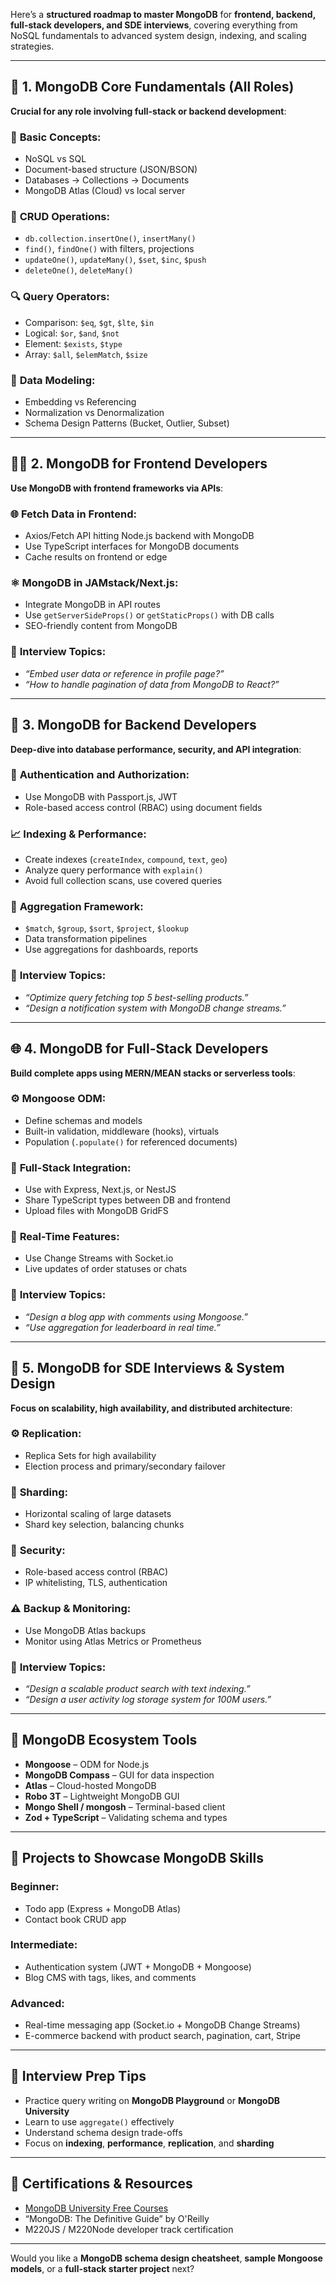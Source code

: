 Here’s a **structured roadmap to master MongoDB** for **frontend, backend, full-stack developers, and SDE interviews**, covering everything from NoSQL fundamentals to advanced system design, indexing, and scaling strategies.

---

## 🍃 **1. MongoDB Core Fundamentals (All Roles)**  
**Crucial for any role involving full-stack or backend development**:

### 📘 **Basic Concepts**:  
- NoSQL vs SQL  
- Document-based structure (JSON/BSON)  
- Databases → Collections → Documents  
- MongoDB Atlas (Cloud) vs local server  

### 🔧 **CRUD Operations**:  
- `db.collection.insertOne()`, `insertMany()`  
- `find()`, `findOne()` with filters, projections  
- `updateOne()`, `updateMany()`, `$set`, `$inc`, `$push`  
- `deleteOne()`, `deleteMany()`  

### 🔍 **Query Operators**:  
- Comparison: `$eq`, `$gt`, `$lte`, `$in`  
- Logical: `$or`, `$and`, `$not`  
- Element: `$exists`, `$type`  
- Array: `$all`, `$elemMatch`, `$size`  

### 📂 **Data Modeling**:  
- Embedding vs Referencing  
- Normalization vs Denormalization  
- Schema Design Patterns (Bucket, Outlier, Subset)  

---

## 🧑‍💻 **2. MongoDB for Frontend Developers**  
**Use MongoDB with frontend frameworks via APIs**:

### 🌐 **Fetch Data in Frontend**:  
- Axios/Fetch API hitting Node.js backend with MongoDB  
- Use TypeScript interfaces for MongoDB documents  
- Cache results on frontend or edge  

### ⚛️ **MongoDB in JAMstack/Next.js**:  
- Integrate MongoDB in API routes  
- Use `getServerSideProps()` or `getStaticProps()` with DB calls  
- SEO-friendly content from MongoDB  

### 🧠 **Interview Topics**:  
- *“Embed user data or reference in profile page?”*  
- *“How to handle pagination of data from MongoDB to React?”*

---

## 🔁 **3. MongoDB for Backend Developers**  
**Deep-dive into database performance, security, and API integration**:

### 🔐 **Authentication and Authorization**:  
- Use MongoDB with Passport.js, JWT  
- Role-based access control (RBAC) using document fields  

### 📈 **Indexing & Performance**:  
- Create indexes (`createIndex`, `compound`, `text`, `geo`)  
- Analyze query performance with `explain()`  
- Avoid full collection scans, use covered queries  

### 🧾 **Aggregation Framework**:  
- `$match`, `$group`, `$sort`, `$project`, `$lookup`  
- Data transformation pipelines  
- Use aggregations for dashboards, reports  

### 🧠 **Interview Topics**:  
- *“Optimize query fetching top 5 best-selling products.”*  
- *“Design a notification system with MongoDB change streams.”*

---

## 🌐 **4. MongoDB for Full-Stack Developers**  
**Build complete apps using MERN/MEAN stacks or serverless tools**:

### ⚙️ **Mongoose ODM**:  
- Define schemas and models  
- Built-in validation, middleware (hooks), virtuals  
- Population (`.populate()` for referenced documents)  

### 📡 **Full-Stack Integration**:  
- Use with Express, Next.js, or NestJS  
- Share TypeScript types between DB and frontend  
- Upload files with MongoDB GridFS  

### 🚀 **Real-Time Features**:  
- Use Change Streams with Socket.io  
- Live updates of order statuses or chats  

### 🧠 **Interview Topics**:  
- *“Design a blog app with comments using Mongoose.”*  
- *“Use aggregation for leaderboard in real time.”*

---

## 🧠 **5. MongoDB for SDE Interviews & System Design**  
**Focus on scalability, high availability, and distributed architecture**:

### ⚙️ **Replication**:  
- Replica Sets for high availability  
- Election process and primary/secondary failover  

### 🧱 **Sharding**:  
- Horizontal scaling of large datasets  
- Shard key selection, balancing chunks  

### 🔐 **Security**:  
- Role-based access control (RBAC)  
- IP whitelisting, TLS, authentication  

### ⚠️ **Backup & Monitoring**:  
- Use MongoDB Atlas backups  
- Monitor using Atlas Metrics or Prometheus  

### 🧠 **Interview Topics**:  
- *“Design a scalable product search with text indexing.”*  
- *“Design a user activity log storage system for 100M users.”*

---

## 🔧 **MongoDB Ecosystem Tools**
- **Mongoose** – ODM for Node.js  
- **MongoDB Compass** – GUI for data inspection  
- **Atlas** – Cloud-hosted MongoDB  
- **Robo 3T** – Lightweight MongoDB GUI  
- **Mongo Shell / mongosh** – Terminal-based client  
- **Zod + TypeScript** – Validating schema and types  

---

## 🚀 **Projects to Showcase MongoDB Skills**
### Beginner:
- Todo app (Express + MongoDB Atlas)  
- Contact book CRUD app  

### Intermediate:
- Authentication system (JWT + MongoDB + Mongoose)  
- Blog CMS with tags, likes, and comments  

### Advanced:
- Real-time messaging app (Socket.io + MongoDB Change Streams)  
- E-commerce backend with product search, pagination, cart, Stripe  

---

## 📘 **Interview Prep Tips**
- Practice query writing on **MongoDB Playground** or **MongoDB University**  
- Learn to use `aggregate()` effectively  
- Understand schema design trade-offs  
- Focus on **indexing**, **performance**, **replication**, and **sharding**

---

## 📜 **Certifications & Resources**
- [MongoDB University Free Courses](https://university.mongodb.com/)  
- “MongoDB: The Definitive Guide” by O'Reilly  
- M220JS / M220Node developer track certification  

---

Would you like a **MongoDB schema design cheatsheet**, **sample Mongoose models**, or a **full-stack starter project** next?